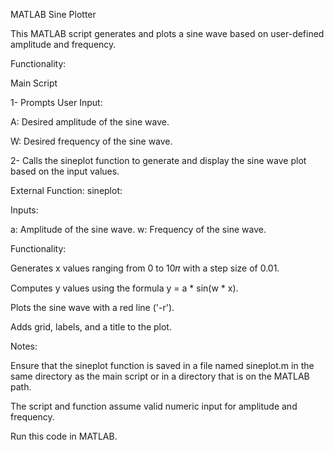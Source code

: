 MATLAB Sine Plotter

This MATLAB script generates and plots a sine wave based on user-defined amplitude and frequency.

Functionality:

Main Script

1- Prompts User Input:

A: Desired amplitude of the sine wave.

W: Desired frequency of the sine wave.

2- Calls the sineplot function to generate and display the sine wave plot based on the input values.

External Function: sineplot:

Inputs:

a: Amplitude of the sine wave.
w: Frequency of the sine wave.

Functionality:

Generates x values ranging from 0 to 10𝜋 with a step size of 0.01.

Computes y values using the formula y = a * sin(w * x).

Plots the sine wave with a red line ('-r').

Adds grid, labels, and a title to the plot.

Notes:

Ensure that the sineplot function is saved in a file named sineplot.m in the same directory as the main script or in a directory that is on the MATLAB path.

The script and function assume valid numeric input for amplitude and frequency.

Run this code in MATLAB.